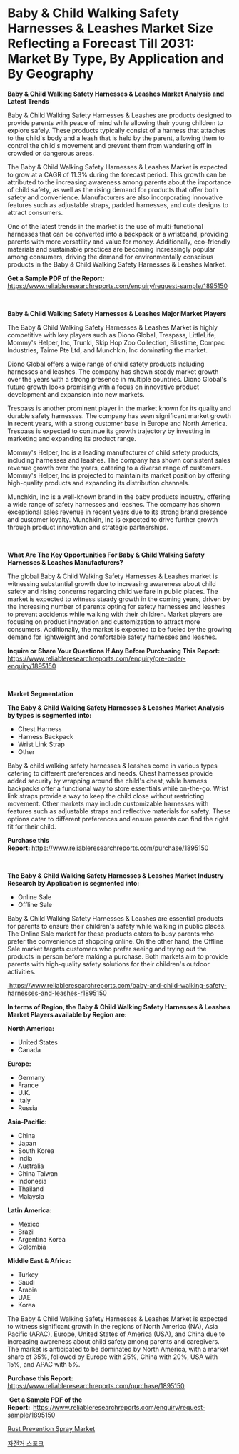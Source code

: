 <p><h1>Baby & Child Walking Safety Harnesses & Leashes Market Size Reflecting a Forecast Till 2031: Market By Type, By Application and By Geography</h1></p><p><strong>Baby & Child Walking Safety Harnesses & Leashes Market Analysis and Latest Trends</strong></p>
<p><p>Baby & Child Walking Safety Harnesses & Leashes are products designed to provide parents with peace of mind while allowing their young children to explore safely. These products typically consist of a harness that attaches to the child's body and a leash that is held by the parent, allowing them to control the child's movement and prevent them from wandering off in crowded or dangerous areas.</p><p>The Baby & Child Walking Safety Harnesses & Leashes Market is expected to grow at a CAGR of 11.3% during the forecast period. This growth can be attributed to the increasing awareness among parents about the importance of child safety, as well as the rising demand for products that offer both safety and convenience. Manufacturers are also incorporating innovative features such as adjustable straps, padded harnesses, and cute designs to attract consumers.</p><p>One of the latest trends in the market is the use of multi-functional harnesses that can be converted into a backpack or a wristband, providing parents with more versatility and value for money. Additionally, eco-friendly materials and sustainable practices are becoming increasingly popular among consumers, driving the demand for environmentally conscious products in the Baby & Child Walking Safety Harnesses & Leashes Market.</p></p>
<p><strong>Get a Sample PDF of the Report:&nbsp;</strong> <a href="https://www.reliableresearchreports.com/enquiry/request-sample/1895150">https://www.reliableresearchreports.com/enquiry/request-sample/1895150</a></p>
<p>&nbsp;</p>
<p><strong>Baby & Child Walking Safety Harnesses & Leashes Major Market Players</strong></p>
<p><p>The Baby & Child Walking Safety Harnesses & Leashes Market is highly competitive with key players such as Diono Global, Trespass, LittleLife, Mommy's Helper, Inc, Trunki, Skip Hop Zoo Collection, Blisstime, Compac Industries, Taime Pte Ltd, and Munchkin, Inc dominating the market.</p><p>Diono Global offers a wide range of child safety products including harnesses and leashes. The company has shown steady market growth over the years with a strong presence in multiple countries. Diono Global's future growth looks promising with a focus on innovative product development and expansion into new markets.</p><p>Trespass is another prominent player in the market known for its quality and durable safety harnesses. The company has seen significant market growth in recent years, with a strong customer base in Europe and North America. Trespass is expected to continue its growth trajectory by investing in marketing and expanding its product range.</p><p>Mommy's Helper, Inc is a leading manufacturer of child safety products, including harnesses and leashes. The company has shown consistent sales revenue growth over the years, catering to a diverse range of customers. Mommy's Helper, Inc is projected to maintain its market position by offering high-quality products and expanding its distribution channels.</p><p>Munchkin, Inc is a well-known brand in the baby products industry, offering a wide range of safety harnesses and leashes. The company has shown exceptional sales revenue in recent years due to its strong brand presence and customer loyalty. Munchkin, Inc is expected to drive further growth through product innovation and strategic partnerships.</p></p>
<p>&nbsp;</p>
<p><strong>What Are The Key Opportunities For Baby & Child Walking Safety Harnesses & Leashes Manufacturers?</strong></p>
<p><p>The global Baby & Child Walking Safety Harnesses & Leashes market is witnessing substantial growth due to increasing awareness about child safety and rising concerns regarding child welfare in public places. The market is expected to witness steady growth in the coming years, driven by the increasing number of parents opting for safety harnesses and leashes to prevent accidents while walking with their children. Market players are focusing on product innovation and customization to attract more consumers. Additionally, the market is expected to be fueled by the growing demand for lightweight and comfortable safety harnesses and leashes.</p></p>
<p><strong>Inquire or Share Your Questions If Any Before Purchasing This Report:</strong> <a href="https://www.reliableresearchreports.com/enquiry/pre-order-enquiry/1895150">https://www.reliableresearchreports.com/enquiry/pre-order-enquiry/1895150</a></p>
<p>&nbsp;</p>
<p><strong>Market Segmentation</strong></p>
<p><strong>The Baby & Child Walking Safety Harnesses & Leashes Market Analysis by types is segmented into:</strong></p>
<p><ul><li>Chest Harness</li><li>Harness Backpack</li><li>Wrist Link Strap</li><li>Other</li></ul></p>
<p><p>Baby & child walking safety harnesses & leashes come in various types catering to different preferences and needs. Chest harnesses provide added security by wrapping around the child's chest, while harness backpacks offer a functional way to store essentials while on-the-go. Wrist link straps provide a way to keep the child close without restricting movement. Other markets may include customizable harnesses with features such as adjustable straps and reflective materials for safety. These options cater to different preferences and ensure parents can find the right fit for their child.</p></p>
<p><strong>Purchase this Report:&nbsp;</strong><a href="https://www.reliableresearchreports.com/purchase/1895150">https://www.reliableresearchreports.com/purchase/1895150</a></p>
<p>&nbsp;</p>
<p><strong>The Baby & Child Walking Safety Harnesses & Leashes Market Industry Research by Application is segmented into:</strong></p>
<p><ul><li>Online Sale</li><li>Offline Sale</li></ul></p>
<p><p>Baby & Child Walking Safety Harnesses & Leashes are essential products for parents to ensure their children's safety while walking in public places. The Online Sale market for these products caters to busy parents who prefer the convenience of shopping online. On the other hand, the Offline Sale market targets customers who prefer seeing and trying out the products in person before making a purchase. Both markets aim to provide parents with high-quality safety solutions for their children's outdoor activities.</p></p>
<p><a href="https://www.reliableresearchreports.com/baby-and-child-walking-safety-harnesses-and-leashes-r1895150">&nbsp;https://www.reliableresearchreports.com/baby-and-child-walking-safety-harnesses-and-leashes-r1895150</a></p>
<p><strong>In terms of Region, the Baby & Child Walking Safety Harnesses & Leashes Market Players available by Region are:</strong></p>
<p>
    <p> <strong> North America: </strong>
        <ul>
            <li>United States</li>
            <li>Canada</li>
        </ul>
        </p> 
    <p> <strong> Europe: </strong>
        <ul>
            <li>Germany</li>
            <li>France</li>
            <li>U.K.</li>
            <li>Italy</li>
            <li>Russia</li>
        </ul>
        </p> 
    <p> <strong> Asia-Pacific: </strong>
        <ul>
            <li>China</li>
            <li>Japan</li>
            <li>South Korea</li>
            <li>India</li>
            <li>Australia</li>
            <li>China Taiwan</li>
            <li>Indonesia</li>
            <li>Thailand</li>
            <li>Malaysia</li>
        </ul>
        </p> 
    <p> <strong> Latin America: </strong>
        <ul>
            <li>Mexico</li>
            <li>Brazil</li>
            <li>Argentina Korea</li>
            <li>Colombia</li>
        </ul>
        </p> 
    <p> <strong> Middle East & Africa: </strong>
        <ul>
            <li>Turkey</li>
            <li>Saudi</li>
            <li>Arabia</li>
            <li>UAE</li>
            <li>Korea</li>
        </ul>
    </p>
    </p>
<p><p>The Baby & Child Walking Safety Harnesses & Leashes Market is expected to witness significant growth in the regions of North America (NA), Asia Pacific (APAC), Europe, United States of America (USA), and China due to increasing awareness about child safety among parents and caregivers. The market is anticipated to be dominated by North America, with a market share of 35%, followed by Europe with 25%, China with 20%, USA with 15%, and APAC with 5%.</p></p>
<p><strong>Purchase this Report: </strong><a href="https://www.reliableresearchreports.com/purchase/1895150">https://www.reliableresearchreports.com/purchase/1895150</a></p>
<p>&nbsp;<strong>Get a Sample PDF of the Report:&nbsp;&nbsp;</strong><a href="https://www.reliableresearchreports.com/enquiry/request-sample/1895150">https://www.reliableresearchreports.com/enquiry/request-sample/1895150</a></p>
<p><strong></strong></p>
<p><p><a href="https://github.com/PinkieRau13/Market-Research-Report-List-1/blob/main/rust-prevention-spray-market.md">Rust Prevention Spray Market</a></p><p><a href="https://github.com/Gregost89076vddcv/Market-Research-Report-List-2/blob/main/156755140739.md">자전거 스포크</a></p></p>